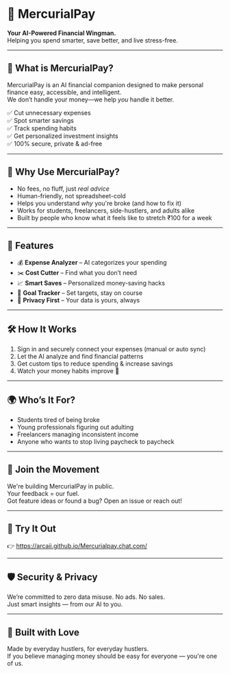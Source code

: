 # 💸 MercurialPay

**Your AI-Powered Financial Wingman.**  
Helping you spend smarter, save better, and live stress-free.

---

## 🚀 What is MercurialPay?

MercurialPay is an AI financial companion designed to make personal finance easy, accessible, and intelligent.  
We don’t handle your money—we help *you* handle it better.

✅ Cut unnecessary expenses  
✅ Spot smarter savings  
✅ Track spending habits  
✅ Get personalized investment insights  
✅ 100% secure, private & ad-free  

---

## 🧠 Why Use MercurialPay?

- No fees, no fluff, just *real advice*  
- Human-friendly, not spreadsheet-cold  
- Helps you understand *why* you're broke (and how to fix it)  
- Works for students, freelancers, side-hustlers, and adults alike  
- Built by people who know what it feels like to stretch ₹100 for a week

---

## 🔧 Features

- 💰 **Expense Analyzer** – AI categorizes your spending  
- ✂️ **Cost Cutter** – Find what you don’t need  
- 📈 **Smart Saves** – Personalized money-saving hacks  
- 🧾 **Goal Tracker** – Set targets, stay on course  
- 🔐 **Privacy First** – Your data is yours, always  

---

## 🛠️ How It Works

1. Sign in and securely connect your expenses (manual or auto sync)  
2. Let the AI analyze and find financial patterns  
3. Get custom tips to reduce spending & increase savings  
4. Watch your money habits improve 💪

---

## 🌍 Who’s It For?

- Students tired of being broke  
- Young professionals figuring out adulting  
- Freelancers managing inconsistent income  
- Anyone who wants to stop living paycheck to paycheck  

---

## 💬 Join the Movement

We're building MercurialPay in public.  
Your feedback = our fuel.  
Got feature ideas or found a bug? Open an issue or reach out!

---

## 📲 Try It Out

👉 https://arcaii.github.io/Mercurialpay.chat.com/

---

## 🛡️ Security & Privacy

We’re committed to zero data misuse. No ads. No sales.  
Just smart insights — from our AI to you.

---

## 🤝 Built with Love

Made by everyday hustlers, for everyday hustlers.  
If you believe managing money should be easy for everyone — you're one of us.

